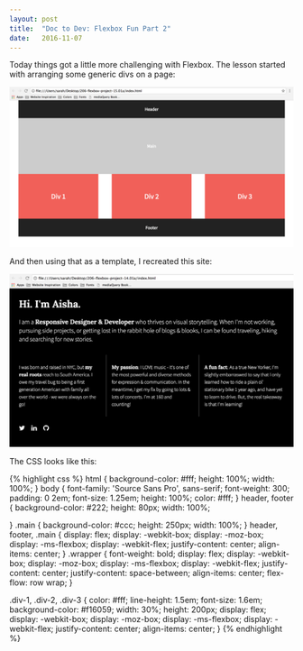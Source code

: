 ```yaml
---
layout: post
title:  "Doc to Dev: Flexbox Fun Part 2"
date:   2016-11-07
---
```

Today things got a little more challenging with Flexbox. The lesson started with
arranging some generic divs on a page:

![Flexbox Boxes](/assets/img/110816-1.png)

And then using that as a template, I recreated this site:

![Flexbox Site](/assets/img/110816-2.png)

The CSS looks like this:

{% highlight css %}
html {
    background-color: #fff;
    height: 100%;
    width: 100%;
}
body {
    font-family: 'Source Sans Pro', sans-serif;
    font-weight: 300;
    padding: 0 2em;
    font-size: 1.25em;
    height: 100%;
    color: #fff;
}
header, footer {
    background-color: #222;
    height: 80px;
    width: 100%;

}
.main {
    background-color: #ccc;
    height: 250px;
    width: 100%;
}
header, footer, .main {
  display: flex;
  display: -webkit-box;
  display: -moz-box;
  display: -ms-flexbox;
  display: -webkit-flex;
  justify-content: center;
  align-items: center;
}
.wrapper {
    font-weight: bold;
    display: flex;
    display: -webkit-box;
    display: -moz-box;
    display: -ms-flexbox;
    display: -webkit-flex;
    justify-content: center;
    justify-content: space-between;
    align-items: center;
    flex-flow: row wrap;
}

.div-1, .div-2, .div-3 {
    color: #fff;
    line-height: 1.5em;
    font-size: 1.6em;
    background-color: #f16059;
    width: 30%;
    height: 200px;
    display: flex;
    display: -webkit-box;
    display: -moz-box;
    display: -ms-flexbox;
    display: -webkit-flex;
    justify-content: center;
    align-items: center;
}
{% endhighlight %}
